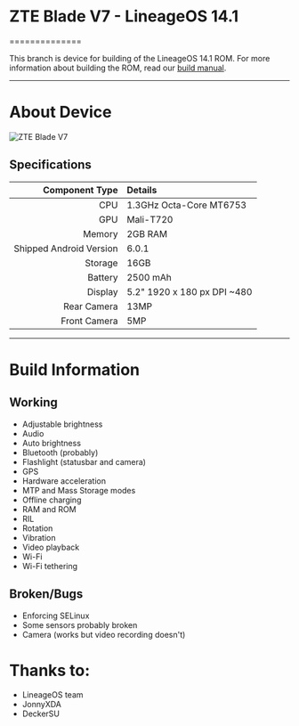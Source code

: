 # ZTE Blade V7 - LineageOS 14.1
==============

This branch is device for building of the LineageOS 14.1 ROM. For more information about building the ROM, read our [build manual](manual).

---

# About Device

![ZTE Blade V7](http://res.www.zte.com.cn/mediares/device/global/product/BLADE-V7/Blade_V7_Parameter.jpg?h=450&w=360 "ZTE Blade V7")


## Specifications

Component Type | Details
-------:|:-------------------------
CPU     | 1.3GHz Octa-Core MT6753
GPU     | Mali-T720
Memory  | 2GB RAM
Shipped Android Version | 6.0.1
Storage | 16GB
Battery | 2500 mAh
Display | 5.2" 1920 x 180 px DPI ~480
Rear Camera | 13MP
Front Camera | 5MP

---

# Build Information

## Working
 * Adjustable brightness
 * Audio
 * Auto brightness
 * Bluetooth (probably)
 * Flashlight (statusbar and camera)
 * GPS
 * Hardware acceleration
 * MTP and Mass Storage modes
 * Offline charging
 * RAM and ROM
 * RIL
 * Rotation
 * Vibration
 * Video playback
 * Wi-Fi
 * Wi-Fi tethering

## Broken/Bugs
 * Enforcing SELinux
 * Some sensors probably broken
 * Camera (works but video recording doesn't)



# Thanks to:
 * LineageOS team
 * JonnyXDA
 * DeckerSU
